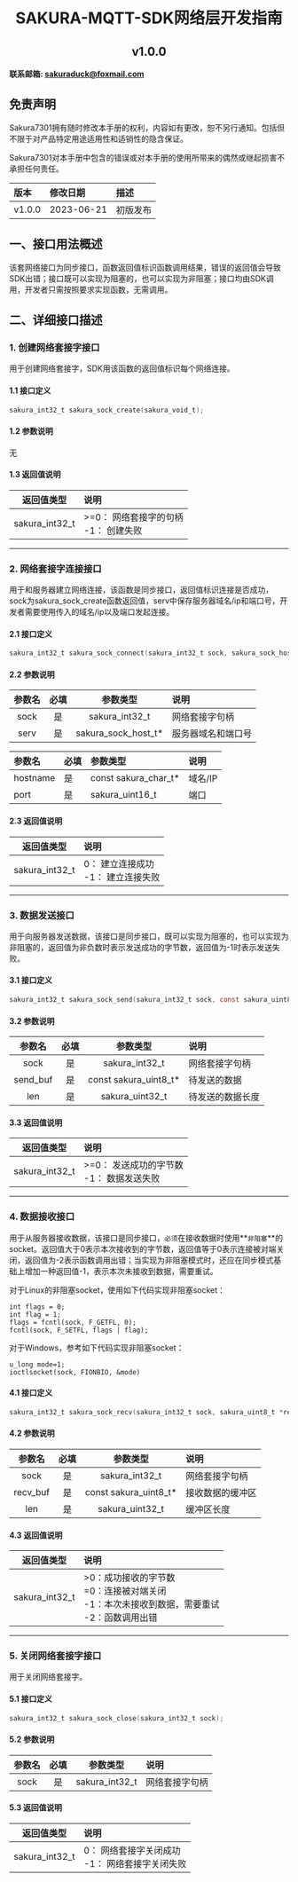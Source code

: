 # <center>SAKURA-MQTT-SDK网络层开发指南</center>

## <center>v1.0.0</center>



**联系邮箱: sakuraduck@foxmail.com**




## 免责声明

Sakura7301拥有随时修改本手册的权利，内容如有更改，恕不另行通知。包括但不限于对产品特定用途适用性和适销性的隐含保证。

Sakura7301对本手册中包含的错误或对本手册的使用所带来的偶然或继起损害不承担任何责任。


| 版本   | 修改日期   | 描述     |
| :----- | :--------- | :------- |
| v1.0.0 | 2023-06-21 | 初版发布 |





## 一、接口用法概述

该套网络接口为同步接口，函数返回值标识函数调用结果，错误的返回值会导致SDK出错；接口既可以实现为阻塞的，也可以实现为非阻塞；接口均由SDK调用，开发者只需按照要求实现函数，无需调用。

## 二、详细接口描述

### 1. 创建网络套接字接口

用于创建网络套接字，SDK用该函数的返回值标识每个网络连接。

#### 1.1 接口定义

``` c
sakura_int32_t sakura_sock_create(sakura_void_t);
```

#### 1.2 参数说明

无

#### 1.3 返回值说明

|  返回值类型  | 说明                                    |
| :----------: | :-------------------------------------- |
| sakura_int32_t | >=0： 网络套接字的句柄<br>-1： 创建失败 |

****

### 2. 网络套接字连接接口

用于和服务器建立网络连接，该函数是同步接口，返回值标识连接是否成功，sock为sakura_sock_create函数返回值，serv中保存服务器域名/ip和端口号，开发者需要使用传入的域名/ip以及端口发起连接。

#### 2.1 接口定义

``` c
sakura_int32_t sakura_sock_connect(sakura_int32_t sock, sakura_sock_host_t *serv);
```

#### 2.2 参数说明

| 参数名 | 必填 |     参数类型      | 说明               |
| :----: | :--: | :---------------: | :----------------- |
|  sock  |  是  |   sakura_int32_t    | 网络套接字句柄     |
|  serv  |  是  | sakura_sock_host_t* | 服务器域名和端口号 |

| 参数名       | 必填 | 参数类型           | 说明     |
| :----------- | :--- | :----------------- | :------- |
| hostname     | 是   | const sakura_char_t* | 域名/IP  |
| port         | 是   | sakura_uint16_t      | 端口     |

#### 2.3 返回值说明

|  返回值类型  | 说明                                  |
| :----------: | :------------------------------------ |
| sakura_int32_t | 0： 建立连接成功<br>-1： 建立连接失败 |

****

### 3. 数据发送接口

用于向服务器发送数据，该接口是同步接口，既可以实现为阻塞的，也可以实现为非阻塞的，返回值为非负数时表示发送成功的字节数，返回值为-1时表示发送失败。

#### 3.1 接口定义

``` c
sakura_int32_t sakura_sock_send(sakura_int32_t sock, const sakura_uint8_t *send_buf, sakura_uint32_t len);
```

#### 3.2 参数说明

|  参数名  | 必填 |      参数类型       | 说明             |
| :------: | :--: | :-----------------: | :--------------- |
|   sock   |  是  |    sakura_int32_t     | 网络套接字句柄   |
| send_buf |  是  | const sakura_uint8_t* | 待发送的数据     |
|   len    |  是  |    sakura_uint32_t    | 待发送的数据长度 |

#### 3.3 返回值说明

|  返回值类型  | 说明                                              |
| :----------: | :------------------------------------------------ |
| sakura_int32_t | &gt;=0： 发送成功的字节数<br>   -1： 数据发送失败 |

****

### 4. 数据接收接口

用于从服务器接收数据，该接口是同步接口，`必须`在接收数据时使用**`非阻塞`**的socket。返回值大于0表示本次接收到的字节数，返回值等于0表示连接被对端关闭，返回值为-2表示函数调用出错；当实现为非阻塞模式时，还应在同步模式基础上增加一种返回值-1，表示本次未接收到数据，需要重试。

对于Linux的非阻塞socket，使用如下代码实现非阻塞socket：

```
int flags = 0;
int flag = 1;
flags = fcntl(sock, F_GETFL, 0);
fcntl(sock, F_SETFL, flags | flag); 
```

对于Windows，参考如下代码实现非阻塞socket：

```
u_long mode=1;
ioctlsocket(sock, FIONBIO, &mode)
```


#### 4.1 接口定义

``` c
sakura_int32_t sakura_sock_recv(sakura_int32_t sock, sakura_uint8_t *recv_buf, sakura_uint32_t len);
```

#### 4.2 参数说明

|  参数名  | 必填 |      参数类型       | 说明             |
| :------: | :--: | :-----------------: | :--------------- |
|   sock   |  是  |    sakura_int32_t     | 网络套接字句柄   |
| recv_buf |  是  | const sakura_uint8_t* | 接收数据的缓冲区 |
|   len    |  是  |    sakura_uint32_t    | 缓冲区长度       |

#### 4.3 返回值说明

|  返回值类型  | 说明                                                         |
| :----------: | :----------------------------------------------------------- |
| sakura_int32_t | &gt;0：成功接收的字节数<br> =0：连接被对端关闭<br>  -1：本次未接收到数据，需要重试<br>  -2：函数调用出错 |

****

### 5. 关闭网络套接字接口

用于关闭网络套接字。

#### 5.1 接口定义

``` c
sakura_int32_t sakura_sock_close(sakura_int32_t sock);
```

#### 5.2 参数说明

| 参数名 | 必填 |   参数类型   | 说明           |
| :----: | :--: | :----------: | :------------- |
|  sock  |  是  | sakura_int32_t | 网络套接字句柄 |

#### 5.3 返回值说明

|  返回值类型  | 说明                                              |
| :----------: | :------------------------------------------------ |
| sakura_int32_t | 0： 网络套接字关闭成功<br>-1： 网络套接字关闭失败 |